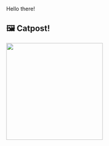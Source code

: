 Hello there!



## 🖼️ Catpost!

<sub>
    <img src="https://cdn2.thecatapi.com/images/a80.jpg" height="256">
</sub>

